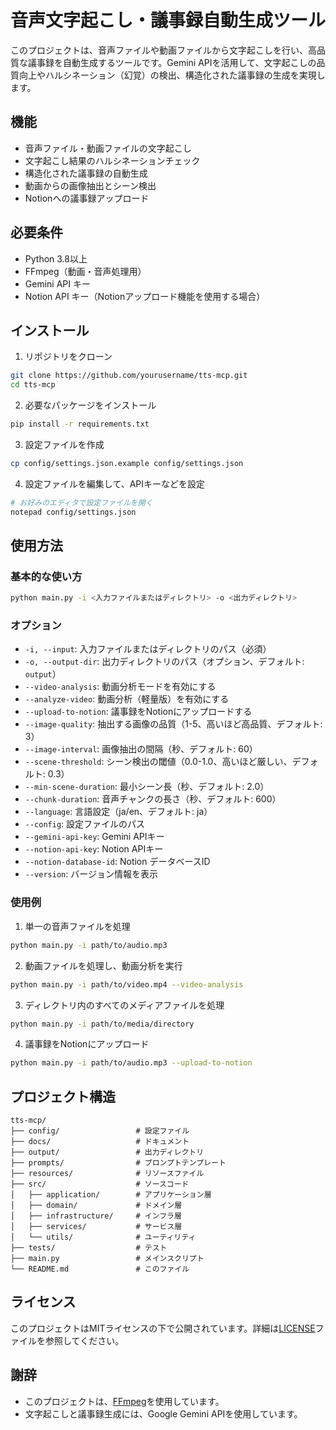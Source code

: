 # 音声文字起こし・議事録自動生成ツール

このプロジェクトは、音声ファイルや動画ファイルから文字起こしを行い、高品質な議事録を自動生成するツールです。Gemini APIを活用して、文字起こしの品質向上やハルシネーション（幻覚）の検出、構造化された議事録の生成を実現します。

## 機能

- 音声ファイル・動画ファイルの文字起こし
- 文字起こし結果のハルシネーションチェック
- 構造化された議事録の自動生成
- 動画からの画像抽出とシーン検出
- Notionへの議事録アップロード

## 必要条件

- Python 3.8以上
- FFmpeg（動画・音声処理用）
- Gemini API キー
- Notion API キー（Notionアップロード機能を使用する場合）

## インストール

1. リポジトリをクローン

```bash
git clone https://github.com/yourusername/tts-mcp.git
cd tts-mcp
```

2. 必要なパッケージをインストール

```bash
pip install -r requirements.txt
```

3. 設定ファイルを作成

```bash
cp config/settings.json.example config/settings.json
```

4. 設定ファイルを編集して、APIキーなどを設定

```bash
# お好みのエディタで設定ファイルを開く
notepad config/settings.json
```

## 使用方法

### 基本的な使い方

```bash
python main.py -i <入力ファイルまたはディレクトリ> -o <出力ディレクトリ>
```

### オプション

- `-i, --input`: 入力ファイルまたはディレクトリのパス（必須）
- `-o, --output-dir`: 出力ディレクトリのパス（オプション、デフォルト: `output`）
- `--video-analysis`: 動画分析モードを有効にする
- `--analyze-video`: 動画分析（軽量版）を有効にする
- `--upload-to-notion`: 議事録をNotionにアップロードする
- `--image-quality`: 抽出する画像の品質（1-5、高いほど高品質、デフォルト: 3）
- `--image-interval`: 画像抽出の間隔（秒、デフォルト: 60）
- `--scene-threshold`: シーン検出の閾値（0.0-1.0、高いほど厳しい、デフォルト: 0.3）
- `--min-scene-duration`: 最小シーン長（秒、デフォルト: 2.0）
- `--chunk-duration`: 音声チャンクの長さ（秒、デフォルト: 600）
- `--language`: 言語設定（ja/en、デフォルト: ja）
- `--config`: 設定ファイルのパス
- `--gemini-api-key`: Gemini APIキー
- `--notion-api-key`: Notion APIキー
- `--notion-database-id`: Notion データベースID
- `--version`: バージョン情報を表示

### 使用例

1. 単一の音声ファイルを処理

```bash
python main.py -i path/to/audio.mp3
```

2. 動画ファイルを処理し、動画分析を実行

```bash
python main.py -i path/to/video.mp4 --video-analysis
```

3. ディレクトリ内のすべてのメディアファイルを処理

```bash
python main.py -i path/to/media/directory
```

4. 議事録をNotionにアップロード

```bash
python main.py -i path/to/audio.mp3 --upload-to-notion
```

## プロジェクト構造

```
tts-mcp/
├── config/                 # 設定ファイル
├── docs/                   # ドキュメント
├── output/                 # 出力ディレクトリ
├── prompts/                # プロンプトテンプレート
├── resources/              # リソースファイル
├── src/                    # ソースコード
│   ├── application/        # アプリケーション層
│   ├── domain/             # ドメイン層
│   ├── infrastructure/     # インフラ層
│   ├── services/           # サービス層
│   └── utils/              # ユーティリティ
├── tests/                  # テスト
├── main.py                 # メインスクリプト
└── README.md               # このファイル
```

## ライセンス

このプロジェクトはMITライセンスの下で公開されています。詳細は[LICENSE](LICENSE)ファイルを参照してください。

## 謝辞

- このプロジェクトは、[FFmpeg](https://ffmpeg.org/)を使用しています。
- 文字起こしと議事録生成には、Google Gemini APIを使用しています。